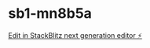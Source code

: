 # sb1-mn8b5a

[Edit in StackBlitz next generation editor ⚡️](https://stackblitz.com/~/github.com/Jarvisr88/sb1-mn8b5a)